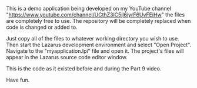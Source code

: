 This is a demo application being developed on my YouTube channel "https://www.youtube.com/channel/UCthZ3lC5jl6iyrF6UvFEiHw" 
the files are completely free to use. The repository will be completely replaced when code is changed or added to.

Just copy all of the files to whatever working directory you wish to use. Then start the Lazarus development environment and
select "Open Project". Navigate to the "myapplication.lpi" file and open it. The project's files will appear in the Lazarus 
source code editor window.

This is the code as it existed before and during the Part 9 video.

Have fun.

